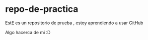 # repo-de-practica
EstE es un repositorio de prueba , estoy aprendiendo a usar GitHub

Algo hacerca de mi :D
